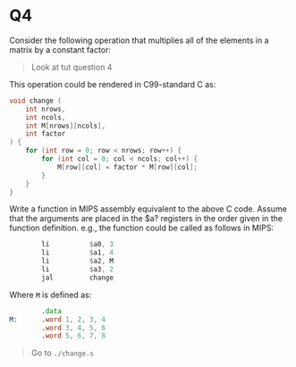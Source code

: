 Q4
==========================================

Consider the following operation that multiplies
all of the elements in a matrix by a constant factor:

> Look at tut question 4

This operation could be rendered in C99-standard C as:

```c
void change (
	int nrows,
	int ncols,
	int M[nrows][ncols],
	int factor
) {
    for (int row = 0; row < nrows; row++) {
        for (int col = 0; col < ncols; col++) {
            M[row][col] = factor * M[row][col];
        }
    }
}
```

Write a function in MIPS assembly equivalent to the above C code.
Assume that the arguments are placed in the $a? registers in the
order given in the function definition.
e.g., the function could be called as follows in MIPS:

```asm
		li			$a0, 3
		li			$a1, 4
		li			$a2, M
		li			$a3, 2
		jal			change
```

Where `M` is defined as:

```asm
    	.data
M:  	.word 1, 2, 3, 4
    	.word 3, 4, 5, 6
    	.word 5, 6, 7, 8
```

> Go to `./change.s`
